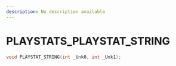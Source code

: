 ```yaml
---
description: No description available 
---
```


# PLAYSTATS\_PLAYSTAT_STRING

```cpp
void PLAYSTAT_STRING(int _Unk0, int _Unk1);
```